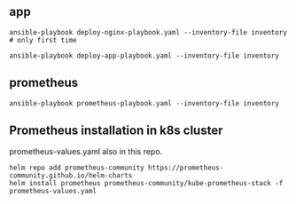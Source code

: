## app

```
ansible-playbook deploy-nginx-playbook.yaml --inventory-file inventory # only first time

ansible-playbook deploy-app-playbook.yaml --inventory-file inventory
```

## prometheus

```
ansible-playbook prometheus-playbook.yaml --inventory-file inventory
```

## Prometheus installation in k8s cluster

prometheus-values.yaml also in this repo. 

```
helm repo add prometheus-community https://prometheus-community.github.io/helm-charts
helm install prometheus prometheus-community/kube-prometheus-stack -f prometheus-values.yaml
```

